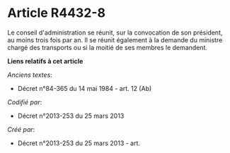# Article R4432-8

Le conseil d'administration se réunit, sur la convocation de son président, au moins trois fois par an. Il se réunit
également à la demande du ministre chargé des transports ou si la moitié de ses membres le demandent.

**Liens relatifs à cet article**

_Anciens textes_:

  - Décret n°84-365 du 14 mai 1984 - art. 12 (Ab)

_Codifié par_:

  - Décret n°2013-253 du 25 mars 2013

_Créé par_:

  - Décret n°2013-253 du 25 mars 2013 - art.
